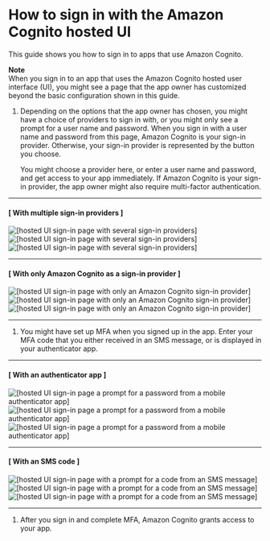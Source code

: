 # How to sign in with the Amazon Cognito hosted UI<a name="cognito-user-pools-hosted-ui-user-sign-in"></a>

This guide shows you how to sign in to apps that use Amazon Cognito\.

**Note**  
When you sign in to an app that uses the Amazon Cognito hosted user interface \(UI\), you might see a page that the app owner has customized beyond the basic configuration shown in this guide\.

1. Depending on the options that the app owner has chosen, you might have a choice of providers to sign in with, or you might only see a prompt for a user name and password\. When you sign in with a user name and password from this page, Amazon Cognito is your sign\-in provider\. Otherwise, your sign\-in provider is represented by the button you choose\.

   You might choose a provider here, or enter a user name and password, and get access to your app immediately\. If Amazon Cognito is your sign\-in provider, the app owner might also require multi\-factor authentication\.

------
#### [ With multiple sign\-in providers ]

![\[hosted UI sign-in page with several sign-in providers\]](http://docs.aws.amazon.com/cognito/latest/developerguide/)![\[hosted UI sign-in page with several sign-in providers\]](http://docs.aws.amazon.com/cognito/latest/developerguide/)![\[hosted UI sign-in page with several sign-in providers\]](http://docs.aws.amazon.com/cognito/latest/developerguide/)

------
#### [ With only Amazon Cognito as a sign\-in provider ]

![\[hosted UI sign-in page with only an Amazon Cognito sign-in provider\]](http://docs.aws.amazon.com/cognito/latest/developerguide/)![\[hosted UI sign-in page with only an Amazon Cognito sign-in provider\]](http://docs.aws.amazon.com/cognito/latest/developerguide/)![\[hosted UI sign-in page with only an Amazon Cognito sign-in provider\]](http://docs.aws.amazon.com/cognito/latest/developerguide/)

------

1. You might have set up MFA when you signed up in the app\. Enter your MFA code that you either received in an SMS message, or is displayed in your authenticator app\.

------
#### [ With an authenticator app ]

![\[hosted UI sign-in page a prompt for a password from a mobile authenticator app\]](http://docs.aws.amazon.com/cognito/latest/developerguide/)![\[hosted UI sign-in page a prompt for a password from a mobile authenticator app\]](http://docs.aws.amazon.com/cognito/latest/developerguide/)![\[hosted UI sign-in page a prompt for a password from a mobile authenticator app\]](http://docs.aws.amazon.com/cognito/latest/developerguide/)

------
#### [ With an SMS code ]

![\[hosted UI sign-in page with a prompt for a code from an SMS message\]](http://docs.aws.amazon.com/cognito/latest/developerguide/)![\[hosted UI sign-in page with a prompt for a code from an SMS message\]](http://docs.aws.amazon.com/cognito/latest/developerguide/)![\[hosted UI sign-in page with a prompt for a code from an SMS message\]](http://docs.aws.amazon.com/cognito/latest/developerguide/)

------

1. After you sign in and complete MFA, Amazon Cognito grants access to your app\.